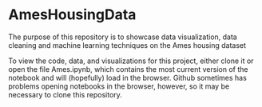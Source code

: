 # AmesHousingData

The purpose of this repository is to showcase data visualization, data cleaning and machine learning techniques on the Ames
housing dataset

To view the code, data, and visualizations for this project, either clone it or open the file Ames.ipynb, which contains the 
most current version of the notebook and will (hopefully) load in the browser. Github sometimes has problems opening notebooks 
in the browser, however, so it may be necessary to clone this repository. 
